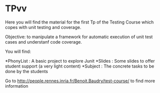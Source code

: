 # TPvv
Here you will find the material for the first Tp of the Testing Course which copes with unit testing and coverage.

Objective: to manipulate a framework for automatic execution of unit test cases and understanf code coverage.

You will find:

*PhonyList : A basic project to explore Junit
*Slides : Some slides to offer student support (a very light content)
*Subject : The concrete tasks to be done by the students

Go to http://people.rennes.inria.fr/Benoit.Baudry/test-course/ to find more information

